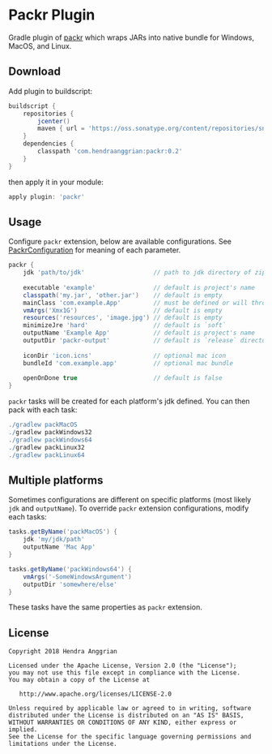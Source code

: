 Packr Plugin
============
Gradle plugin of [packr] which wraps JARs into native bundle for Windows, MacOS, and Linux.

Download
--------
Add plugin to buildscript:

```gradle
buildscript {
    repositories {
        jcenter()
        maven { url = 'https://oss.sonatype.org/content/repositories/snapshots' }
    }
    dependencies {
        classpath 'com.hendraanggrian:packr:0.2'
    }
}
```

then apply it in your module:

```gradle
apply plugin: 'packr'
```

Usage
-----
Configure `packr` extension, below are available configurations.
See [PackrConfiguration] for meaning of each parameter.

```gradle
packr {
    jdk 'path/to/jdk'                   // path to jdk directory of zip file
    
    executable 'example'                // default is project's name
    classpath('my.jar', 'other.jar')    // default is empty
    mainClass 'com.example.App'         // must be defined or will throw an exception
    vmArgs('Xmx1G')                     // default is empty
    resources('resources', 'image.jpg') // default is empty
    minimizeJre 'hard'                  // default is `soft`
    outputName 'Example App'            // default is project's name
    outputDir 'packr-output'            // default is `release` directory in build directoy
    
    iconDir 'icon.icns'                 // optional mac icon
    bundleId 'com.example.app'          // optional mac bundle
    
    openOnDone true                     // default is false
}
```

`packr` tasks will be created for each platform's jdk defined. You can then pack with each task:
```gradle
./gradlew packMacOS
./gradlew packWindows32
./gradlew packWindows64
./gradlew packLinux32
./gradlew packLinux64
```

Multiple platforms
------------------
Sometimes configurations are different on specific platforms (most likely `jdk` and `outputName`).
To override `packr` extension configurations, modify each tasks:

```gradle
tasks.getByName('packMacOS') {
    jdk 'my/jdk/path'
    outputName 'Mac App'
}

tasks.getByName('packWindows64') {
    vmArgs('-SomeWindowsArgument')
    outputDir 'somewhere/else'
}
```  

These tasks have the same properties as `packr` extension.

License
-------
    Copyright 2018 Hendra Anggrian

    Licensed under the Apache License, Version 2.0 (the "License");
    you may not use this file except in compliance with the License.
    You may obtain a copy of the License at

       http://www.apache.org/licenses/LICENSE-2.0

    Unless required by applicable law or agreed to in writing, software
    distributed under the License is distributed on an "AS IS" BASIS,
    WITHOUT WARRANTIES OR CONDITIONS OF ANY KIND, either express or implied.
    See the License for the specific language governing permissions and
    limitations under the License.
    
[packr]: https://github.com/libgdx/packr
[PackrConfiguration]: https://hendraanggrian.github.io/packr-plugin/packr/com.hendraanggrian.packr/-packr-configuration/index.html